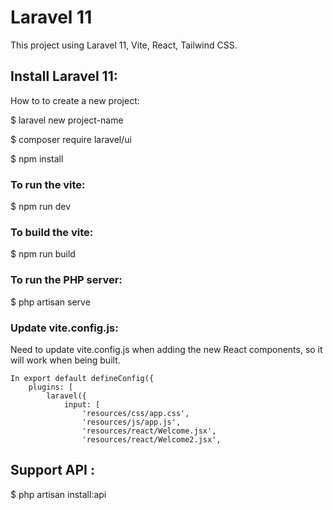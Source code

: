 # Laravel 11 

This project using Laravel 11, Vite, React, Tailwind CSS. 

## Install Laravel 11: 

How to to create a new project: 

$ laravel new project-name

$ composer require laravel/ui

$ npm install 

### To run the vite: 

$ npm run dev

### To build the vite: 

$ npm run build

### To run the PHP server: 

$ php artisan serve


### Update vite.config.js: 

Need to update vite.config.js when adding the new React components, so it will work when being built.

````
In export default defineConfig({
    plugins: [
        laravel({
            input: [
                'resources/css/app.css',
                'resources/js/app.js',
                'resources/react/Welcome.jsx',
                'resources/react/Welcome2.jsx',

````


## Support API : 

$ php artisan install:api